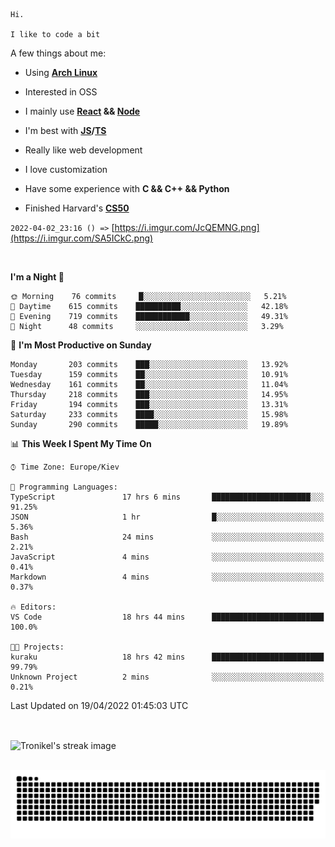```
Hi.

I like to code a bit
```

A few things about me:

-   Using **[Arch Linux](https://archlinux.org/)**

-   Interested in OSS

-   I mainly use **[React](https://reactjs.org/) && [Node](https://nodejs.org/en/)**

-   I'm best with **[JS](https://www.javascript.com/)/[TS](https://www.typescriptlang.org/)**

-   Really like web development

-   I love customization

-   Have some experience with **C && C++ && Python**

-   Finished Harvard's **[CS50](https://cs50.harvard.edu)**

`2022-04-02_23:16 () =>` [https://i.imgur.com/JcQEMNG.png](https://i.imgur.com/SA5ICkC.png)

<br>

<!--START_SECTION:waka-->
**I'm a Night 🦉** 

```text
🌞 Morning    76 commits     █░░░░░░░░░░░░░░░░░░░░░░░░   5.21% 
🌆 Daytime    615 commits    ██████████░░░░░░░░░░░░░░░   42.18% 
🌃 Evening    719 commits    ████████████░░░░░░░░░░░░░   49.31% 
🌙 Night      48 commits     ░░░░░░░░░░░░░░░░░░░░░░░░░   3.29%

```
📅 **I'm Most Productive on Sunday** 

```text
Monday       203 commits    ███░░░░░░░░░░░░░░░░░░░░░░   13.92% 
Tuesday      159 commits    ██░░░░░░░░░░░░░░░░░░░░░░░   10.91% 
Wednesday    161 commits    ██░░░░░░░░░░░░░░░░░░░░░░░   11.04% 
Thursday     218 commits    ███░░░░░░░░░░░░░░░░░░░░░░   14.95% 
Friday       194 commits    ███░░░░░░░░░░░░░░░░░░░░░░   13.31% 
Saturday     233 commits    ████░░░░░░░░░░░░░░░░░░░░░   15.98% 
Sunday       290 commits    █████░░░░░░░░░░░░░░░░░░░░   19.89%

```


📊 **This Week I Spent My Time On** 

```text
⌚︎ Time Zone: Europe/Kiev

💬 Programming Languages: 
TypeScript               17 hrs 6 mins       ██████████████████████░░░   91.25% 
JSON                     1 hr                █░░░░░░░░░░░░░░░░░░░░░░░░   5.36% 
Bash                     24 mins             ░░░░░░░░░░░░░░░░░░░░░░░░░   2.21% 
JavaScript               4 mins              ░░░░░░░░░░░░░░░░░░░░░░░░░   0.41% 
Markdown                 4 mins              ░░░░░░░░░░░░░░░░░░░░░░░░░   0.37%

🔥 Editors: 
VS Code                  18 hrs 44 mins      █████████████████████████   100.0%

🐱‍💻 Projects: 
kuraku                   18 hrs 42 mins      █████████████████████████   99.79% 
Unknown Project          2 mins              ░░░░░░░░░░░░░░░░░░░░░░░░░   0.21%

```


 Last Updated on 19/04/2022 01:45:03 UTC
<!--END_SECTION:waka-->

<br>

<p><img align="center" src="https://github-readme-streak-stats.herokuapp.com/?user=Tronikelis&theme=dark" alt="Tronikel's streak image" /></p>

<br>

<img title="" src="https://raw.githubusercontent.com/Tronikelis/Tronikelis/output/github-contribution-grid-snake.svg" alt="very cool snake thingey" data-align="left">
